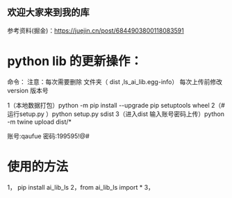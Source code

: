 ## 欢迎大家来到我的库

参考资料(掘金)：https://juejin.cn/post/6844903800118083591

# python  lib 的更新操作：

命令： 注意：每次需要删除 文件夹（ dist ,ls_ai_lib.egg-info） 每次上传前修改 version 版本号

1（本地数据打包）python -m pip install --upgrade pip setuptools wheel 
2（# 运行setup.py ）python setup.py sdist 
3（进入dist
输入账号密码上传）python -m twine upload dist/*

账号:qaufue 密码:199595!@#

# 使用的方法

1， pip install ai_lib_ls 2，from ai_lib_ls import *
3，

